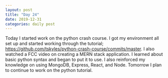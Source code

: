 ```yaml
---
layout: post
title: "Day 24"
date: 2019-12-31
categories: daily post
---
```


Today I started work on the python crash course. I got my environment all set up and started working through the tutorial; https://github.com/tskyles/python-crash-course/commits/master. I also watched a FCC video on creating a MERN stack application. I learned about basic python syntax and began to put it to use. I also reinforced my knowledge on using MongoDB, Express, React, and Node. Tomorrow I plan to continue to work on the python tutorial.
